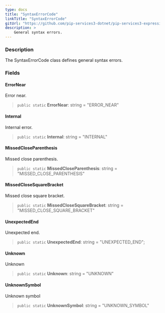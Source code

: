 ```yaml
---
type: docs
title: "SyntaxErrorCode"
linkTitle: "SyntaxErrorCode"
gitUrl: "https://github.com/pip-services3-dotnet/pip-services3-expressions-dotnet"
description: > 
    General syntax errors.
---
```


### Description

The SyntaxErrorCode class defines general syntax errors.

### Fields

<span class="hide-title-link">

#### ErrorNear
Error near.
> `public static` **ErrorNear**: string = "ERROR_NEAR"

#### Internal
Internal error.
> `public static` **Internal**: string = "INTERNAL"

#### MissedCloseParenthesis
Missed close parenthesis.
> `public static` **MissedCloseParenthesis**: string = "MISSED_CLOSE_PARENTHESIS"

#### MissedCloseSquareBracket
Missed close square bracket.
> `public static` **MissedCloseSquareBracket**: string = "MISSED_CLOSE_SQUARE_BRACKET"

#### UnexpectedEnd
Unexpected end.
> `public static` **UnexpectedEnd**: string = "UNEXPECTED_END";

#### Unknown
Unknown
> `public static` **Unknown**: string = "UNKNOWN"

#### UnknownSymbol
Unknown symbol
> `public static` **UnknownSymbol**: string = "UNKNOWN_SYMBOL"


</span>
